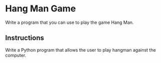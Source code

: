 # Hang Man Game
Write a program that you can use to play the game Hang Man.

## Instructions
Write a Python program that allows the user to play hangman against the computer.
